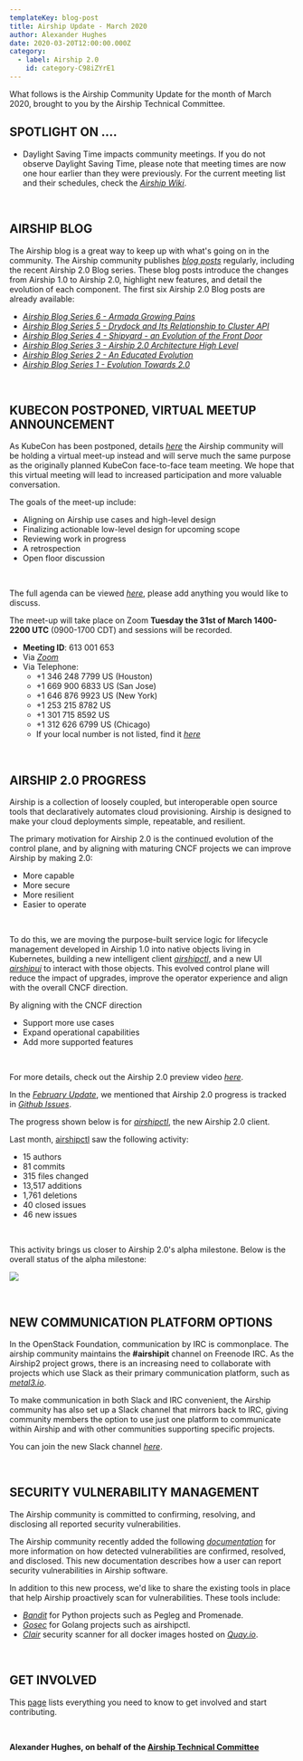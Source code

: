 ```yaml
---
templateKey: blog-post
title: Airship Update - March 2020
author: Alexander Hughes
date: 2020-03-20T12:00:00.000Z
category: 
  - label: Airship 2.0
    id: category-C98iZYrE1
---
```


What follows is the Airship Community Update for the month of March 2020, brought to you by the Airship Technical
Committee.<!-- more -->

## **SPOTLIGHT ON ....**

- Daylight Saving Time impacts community meetings. If you do not observe Daylight Saving Time, please note that meeting
times are now one hour earlier than they were previously. For the current meeting list and their schedules, check the
[*Airship Wiki*](https://wiki.openstack.org/wiki/Airship#Get_in_Touch).

<br>

## **AIRSHIP BLOG**

The Airship blog is a great way to keep up with what's going on in the community. The Airship community publishes
[*blog posts*](https://www.airshipit.org/blog/) regularly, including the recent Airship 2.0 Blog series. These blog
posts introduce the changes from Airship 1.0 to Airship 2.0, highlight new features, and detail the evolution of each
component. The first six Airship 2.0 Blog posts are already available:

- [*Airship Blog Series 6 - Armada Growing Pains*](
   https://www.airshipit.org/blog/pre-alpha-airship-blog-series-6-armada-growing-pains.html)
- [*Airship Blog Series 5 - Drydock and Its Relationship to Cluster API*](
  https://www.airshipit.org/blog/pre-alpha-airship-blog-series-5-drydock-and-its-relationship-to-cluster-api.html)
- [*Airship Blog Series 4 - Shipyard - an Evolution of the Front Door*](
   https://www.airshipit.org/blog/pre-alpha-airship-blog-series-4-shipyard-an-evolution-of-the-front-door.html)
- [*Airship Blog Series 3 - Airship 2.0 Architecture High Level*](
   https://www.airshipit.org/blog/pre-alpha-airship-blog-series-3-airship-2.0-architecture-high-level.html)
- [*Airship Blog Series 2 - An Educated Evolution*](
   https://www.airshipit.org/blog/pre-alpha-airship-blog-series-2-an-educated-evolution.html)
- [*Airship Blog Series 1 - Evolution Towards 2.0*](
  https://www.airshipit.org/blog/pre-alpha-airship-blog-series-1-evolution-towards-2.0.html)

<br>

## **KUBECON POSTPONED, VIRTUAL MEETUP ANNOUNCEMENT**

As KubeCon has been postponed, details
[*here*](https://events.linuxfoundation.org/kubecon-cloudnativecon-europe/attend/novel-coronavirus-update/) the Airship
community will be holding a virtual meet-up instead and will serve much the same purpose as the originally planned
KubeCon face-to-face team meeting. We hope that this virtual meeting will lead to increased participation and more
valuable conversation.

The goals of the meet-up include:
- Aligning on Airship use cases and high-level design
- Finalizing actionable low-level design for upcoming scope
- Reviewing work in progress
- A retrospection
- Open floor discussion

<br>

The full agenda can be viewed [*here*](https://etherpad.openstack.org/p/airship-virtual-meetup-2020), please add
anything you would like to discuss.

The meet-up will take place on Zoom **Tuesday the 31st of March 1400-2200 UTC** (0900-1700 CDT) and sessions will be
recorded.
- **Meeting ID**: 613 001 653
- Via [*Zoom*](https://zoom.us/j/613001653)
- Via Telephone:
  - +1 346 248 7799 US (Houston)
  - +1 669 900 6833 US (San Jose)
  - +1 646 876 9923 US (New York)
  - +1 253 215 8782 US
  - +1 301 715 8592 US
  - +1 312 626 6799 US (Chicago)
  - If your local number is not listed, find it [*here*](https://zoom.us/u/adZUJ6wQrj)

<br>

## **AIRSHIP 2.0 PROGRESS**

Airship is a collection of loosely coupled, but interoperable open source tools that declaratively automates cloud
provisioning. Airship is designed to make your cloud deployments simple, repeatable, and resilient.

The primary motivation for Airship 2.0 is the continued evolution of the control plane, and by aligning with maturing
CNCF projects we can improve Airship by making 2.0:
- More capable
- More secure
- More resilient
- Easier to operate

<br>

To do this, we are moving the purpose-built service logic for lifecycle management developed in Airship 1.0 into native
objects living in Kubernetes, building a new intelligent client
[*airshipctl*](https://opendev.org/airship/airshipctl), and a new UI [*airshipui*](https://opendev.org/airship/airshipui)
to interact with those objects. This evolved control plane will reduce the impact of upgrades, improve the operator
experience and align with the overall CNCF direction.

By aligning with the CNCF direction
- Support more use cases
- Expand operational capabilities
- Add more supported features

<br>

For more details, check out the Airship 2.0 preview video [*here*](https://www.youtube.com/watch?v=13v3z4EIK9I).

In the [*February Update*](https://www.airshipit.org/blog/airship-update-february-2020.html), we mentioned that Airship
2.0 progress is tracked in [*Github Issues*](https://github.com/airshipit/airshipctl/issues).

The progress shown below is for [*airshipctl*](https://opendev.org/airship/airshipctl), the new Airship 2.0 client.

Last month, [airshipctl](https://opendev.org/airship/airshipctl) saw the following activity:
- 15 authors
- 81 commits
- 315 files changed
- 13,517 additions
- 1,761 deletions
- 40 closed issues
- 46 new issues

<br>

This activity brings us closer to Airship 2.0's alpha milestone. Below is the overall status of the alpha milestone:

![](/img/alpha_status_march.png)

<br>

## **NEW COMMUNICATION PLATFORM OPTIONS**

In the OpenStack Foundation, communication by IRC is commonplace. The airship community maintains the **#airshipit**
channel on Freenode IRC. As the Airship2 project grows, there is an increasing need to collaborate with projects which
use Slack as their primary communication platform, such as [*metal3.io*](http://metal3.io/community-resources.html).

To make communication in both Slack and IRC convenient, the Airship community has also set up a Slack channel that
mirrors back to IRC, giving community members the option to use just one platform to communicate within Airship and with
other communities supporting specific projects.

You can join the new Slack channel [*here*](https://airshipit.org/slack).

<br>

## **SECURITY VULNERABILITY MANAGEMENT**

The Airship community is committed to confirming, resolving, and disclosing all reported security vulnerabilities.

The Airship community recently added the following
[*documentation*](https://docs.airshipit.org/learn/vulnerabilities.html) for more
information on how detected vulnerabilities are confirmed, resolved, and disclosed. This new documentation describes how
a user can report security vulnerabilities in Airship software.

In addition to this new process, we'd like to share the existing tools in place that help Airship proactively scan for
vulnerabilities. These tools include:
- [*Bandit*](https://pypi.org/project/bandit/) for Python projects such as Pegleg and Promenade.
- [*Gosec*](https://github.com/securego/gosec) for Golang projects such as airshipctl.
- [*Clair*](https://github.com/quay/clair) security scanner for all docker images hosted on
[*Quay.io*](https://quay.io/organization/airshipit).

<br>

## **GET INVOLVED**

This [page](https://www.airshipit.org/community/) lists everything you need to know to get involved and start
contributing. 

<br>

**Alexander Hughes, on behalf of the [Airship Technical Committee](
https://wiki.openstack.org/wiki/Airship/Airship-TC)**
